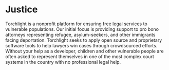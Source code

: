 # Justice
Torchlight is a nonprofit platform for ensuring free legal services to vulnerable populations.  Our initial focus is providing support to pro bono attorneys representing refugee, asylum-seekers, and other immigrants facing deportation. Torchlight seeks to apply open source and proprietary software tools to help lawyers win cases through crowdsourced efforts.  Without your help as a developer, children and other vulnerable people are often asked to represent themselves in one of the most complex court systems in the country with no professional legal help.
